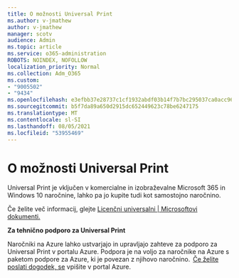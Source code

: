 ```yaml
---
title: O možnosti Universal Print
ms.author: v-jmathew
author: v-jmathew
manager: scotv
audience: Admin
ms.topic: article
ms.service: o365-administration
ROBOTS: NOINDEX, NOFOLLOW
localization_priority: Normal
ms.collection: Adm_O365
ms.custom:
- "9005502"
- "9434"
ms.openlocfilehash: e3efbb37e28737c1cf1932abdf03b14f7b7bc295037ca0acc9602d8864b4a8ae
ms.sourcegitcommit: b5f7da89a650d2915dc652449623c78be6247175
ms.translationtype: MT
ms.contentlocale: sl-SI
ms.lasthandoff: 08/05/2021
ms.locfileid: "53955469"
---
```

# <a name="about-universal-print"></a>O možnosti Universal Print

Universal Print je vključen v komercialne in izobraževalne Microsoft 365 in Windows 10 naročnine, lahko pa jo kupite tudi kot samostojno naročnino.

Če želite več informacij, glejte [Licenčni universalni | Microsoftovi dokumenti.](https://docs.microsoft.com/universal-print/fundamentals/universal-print-license)

**Za tehnično podporo za Universal Print**

Naročniki na Azure lahko ustvarjajo in upravljajo zahteve za podporo za Universal Print v portalu Azure. Podpora je na voljo za naročnike na Azure s paketom podpore za Azure, ki je povezan z njihovo naročnino.  [Če želite poslati dogodek, se](https://ms.portal.azure.com/#blade/Microsoft_Azure_Support/HelpAndSupportBlade/newsupportrequest) vpišite v portal Azure.